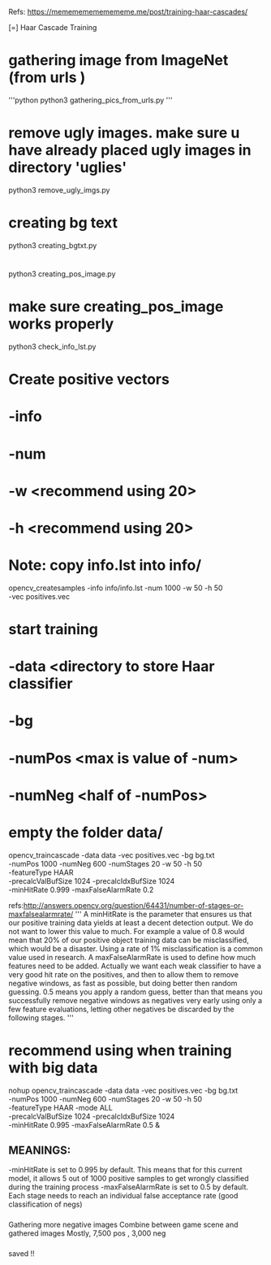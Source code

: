 Refs:
  https://memememememememe.me/post/training-haar-cascades/


[=] Haar Cascade Training

# gathering image from ImageNet (from urls )
'''python python3 gathering_pics_from_urls.py '''

# remove ugly images. make sure u have already placed ugly images in directory 'uglies'
python3 remove_ugly_imgs.py

# creating bg text
python3 creating_bgtxt.py

#
python3 creating_pos_image.py

# make sure creating_pos_image works properly
python3 check_info_lst.py

# Create positive vectors
# -info <info file including information of positive images>
# -num <max is num of pos images in info directory>
# -w <recommend using 20>
# -h <recommend using 20>
#
# Note: copy info.lst into info/
opencv_createsamples -info info/info.lst -num 1000 -w 50 -h 50 \
-vec positives.vec

# start training
# -data <directory to store Haar classifier
# -bg <info of negative images>
# -numPos <max is value of -num>
# -numNeg <half of -numPos>
# empty the folder data/
opencv_traincascade -data data -vec positives.vec  -bg bg.txt \
-numPos 1000 -numNeg 600 -numStages 20 -w 50 -h 50 \
-featureType HAAR \
-precalcValBufSize 1024 -precalcIdxBufSize 1024 \
-minHitRate 0.999 -maxFalseAlarmRate 0.2

refs:http://answers.opencv.org/question/64431/number-of-stages-or-maxfalsealarmrate/
'''
A minHitRate is the parameter that ensures us that our positive training data yields at least a decent detection output. We do not want to lower this value to much. For example a value of 0.8 would mean that 20% of our positive object training data can be misclassified, which would be a disaster. Using a rate of 1% misclassification is a common value used in research.
A maxFalseAlarmRate is used to define how much features need to be added. Actually we want each weak classifier to have a very good hit rate on the positives, and then to allow them to remove negative windows, as fast as possible, but doing better then random guessing. 0.5 means you apply a random guess, better than that means you successfully remove negative windows as negatives very early using only a few feature evaluations, letting other negatives be discarded by the following stages.
'''

# recommend using when training with big data
nohup opencv_traincascade -data data -vec positives.vec  -bg bg.txt \
-numPos 1000 -numNeg 600 -numStages 20 -w 50 -h 50 \
-featureType HAAR -mode ALL \
-precalcValBufSize 1024 -precalcIdxBufSize 1024 \
-minHitRate 0.995 -maxFalseAlarmRate 0.5 &

## MEANINGS: 
-minHitRate is set to 0.995 by default. This means that for this current
model, it allows 5 out of 1000 positive samples to get wrongly classified 
during the training process
-maxFalseAlarmRate is set to 0.5 by default. Each stage needs to reach 
an individual false acceptance rate (good classification of negs)




### 
Gathering more negative images 
Combine between game scene and gathered images 
Mostly, 7,500 pos , 3,000 neg 

### 
saved !! 
